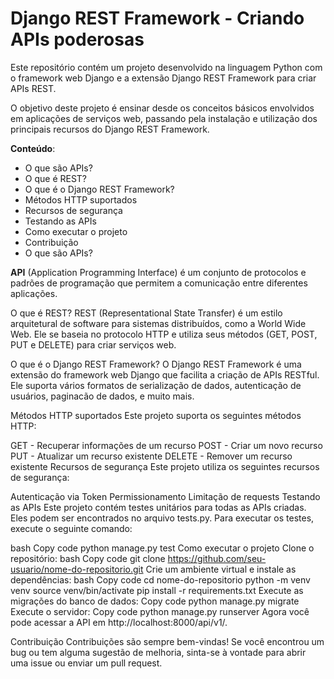 # Django REST Framework - Criando APIs poderosas
Este repositório contém um projeto desenvolvido na linguagem Python com o framework web Django e a extensão Django REST Framework para criar APIs REST.

O objetivo deste projeto é ensinar desde os conceitos básicos envolvidos em aplicações de serviços web, passando pela instalação e utilização dos principais recursos do Django REST Framework.



**Conteúdo**:
- O que são APIs?
- O que é REST?
- O que é o Django REST Framework?
- Métodos HTTP suportados
- Recursos de segurança
- Testando as APIs
- Como executar o projeto
- Contribuição
- O que são APIs?



**API** (Application Programming Interface) é um conjunto de protocolos e padrões de programação que permitem a comunicação entre diferentes aplicações.

O que é REST?
REST (Representational State Transfer) é um estilo arquitetural de software para sistemas distribuídos, como a World Wide Web. Ele se baseia no protocolo HTTP e utiliza seus métodos (GET, POST, PUT e DELETE) para criar serviços web.




O que é o Django REST Framework?
O Django REST Framework é uma extensão do framework web Django que facilita a criação de APIs RESTful. Ele suporta vários formatos de serialização de dados, autenticação de usuários, paginacão de dados, e muito mais.



Métodos HTTP suportados
Este projeto suporta os seguintes métodos HTTP:

GET - Recuperar informações de um recurso
POST - Criar um novo recurso
PUT - Atualizar um recurso existente
DELETE - Remover um recurso existente
Recursos de segurança
Este projeto utiliza os seguintes recursos de segurança:



Autenticação via Token
Permissionamento
Limitação de requests
Testando as APIs
Este projeto contém testes unitários para todas as APIs criadas. Eles podem ser encontrados no arquivo tests.py. Para executar os testes, execute o seguinte comando:

bash
Copy code
python manage.py test
Como executar o projeto
Clone o repositório:
bash
Copy code
git clone https://github.com/seu-usuario/nome-do-repositorio.git
Crie um ambiente virtual e instale as dependências:
bash
Copy code
cd nome-do-repositorio
python -m venv venv
source venv/bin/activate
pip install -r requirements.txt
Execute as migrações do banco de dados:
Copy code
python manage.py migrate
Execute o servidor:
Copy code
python manage.py runserver
Agora você pode acessar a API em http://localhost:8000/api/v1/.



Contribuição
Contribuições são sempre bem-vindas! Se você encontrou um bug ou tem alguma sugestão de melhoria, sinta-se à vontade para abrir uma issue ou enviar um pull request. 
